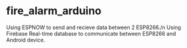 # fire_alarm_arduino
Using ESPNOW to send and recieve data between 2 ESP8266./n
Using Firebase Real-time database to communicate between ESP8266 and Android device.
